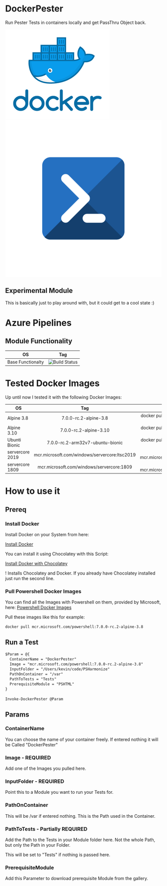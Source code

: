 # DockerPester
Run Pester Tests in containers locally and get PassThru Object back.

![Docker](IMG/Docker.png)                        ![Powershell](IMG/powershell.png)

## Experimental Module

This is basically just to play around with, but it could get to a cool state :) 

# Azure Pipelines

## Module Functionality

| OS        | Tag           |
| ------------- |:-------------:|
| Base Functionalty     | ![Build Status](https://dev.azure.com/KevinBates0726/DockerPester/_apis/build/status/bateskevin.DockerPester?branchName=master&jobName=BaseTests) |

# Tested Docker Images

Up until now I tested it with the following Docker Images:

| OS        | Tag           | Pull  | Comment     |
| ------------- |:-------------:| -----:| -----:|
| Alpine 3.8      | 7.0.0-rc.2-alpine-3.8 | docker pull mcr.microsoft.com/powershell:7.0.0-rc.2-alpine-3.8 | ![Build Status](https://dev.azure.com/KevinBates0726/DockerPester/_apis/build/status/bateskevin.DockerPester?branchName=master&jobName=alpine_3_8) |
| Alpine 3.10      | 7.0.0-rc.2-alpine-3.10 | docker pull mcr.microsoft.com/powershell:7.0.0-rc.2-alpine-3.10 | ![Build Status](https://dev.azure.com/KevinBates0726/DockerPester/_apis/build/status/bateskevin.DockerPester?branchName=master&jobName=alpine_3_10) |
| Ubunti Bionic    | 7.0.0-rc.2-arm32v7-ubuntu-bionic | docker pull mcr.microsoft.com/powershell:7.0.0-rc.2-arm32v7-ubuntu-bionic | ![Build Status](https://dev.azure.com/KevinBates0726/DockerPester/_apis/build/status/bateskevin.DockerPester?branchName=master&jobName=ubuntu_Bionic) |
| servercore 2019   | mcr.microsoft.com/windows/servercore:ltsc2019 | docker pull mcr.microsoft.com/windows/servercore:ltsc2019 | ![Build Status](https://dev.azure.com/KevinBates0726/DockerPester/_apis/build/status/bateskevin.DockerPester?branchName=master&jobName=servercore_2019) |
| servercore 1809   | mcr.microsoft.com/windows/servercore:1809 | docker pull mcr.microsoft.com/windows/servercore:ltsc2019 | ![Build Status](https://dev.azure.com/KevinBates0726/DockerPester/_apis/build/status/bateskevin.DockerPester?branchName=master&jobName=servercore_1809) |




 # How to use it

 ## Prereq

 ### Install Docker

 Install Docker on your System from here: 
 
 [Install Docker](https://docs.docker.com/install/)

 You can install it using Chocolatey with this Script:

 [Install Docker with Chocolatey](Examples/Install_Docker_win.ps1)

 ! Installs Chocolatey and Docker. If you already have Chocolatey installed just run the second line.

 ### Pull Powershell Docker Images

 You can find all the Images with Powershell on them, provided by Microsoft, here: 
  [Powershell Docker Images](https://hub.docker.com/_/microsoft-powershell)

  Pull these images like this for example:

  ```
  docker pull mcr.microsoft.com/powershell:7.0.0-rc.2-alpine-3.8
  ```

  ## Run a Test

  ```
$Param = @{
    ContainerName = "DockerPester"
    Image = "mcr.microsoft.com/powershell:7.0.0-rc.2-alpine-3.8"
    InputFolder = "/Users/kevin/code/PSHarmonize"
    PathOnContainer = "/var"
    PathToTests = "Tests"
    PrerequisiteModule = "PSHTML"
}

Invoke-DockerPester @Param
  ```

  ## Params

  ### ContainerName 

You can choose the name of your container freely. If entered nothing it will be Called "DockerPester"

  ### Image - REQUIRED

Add one of the Images you pulled here.

  ### InputFolder - REQUIRED

Point this to a Module you want to run your Tests for.

  ### PathOnContainer

This will be /var if entered nothing. This is the Path used in the Container.

  ### PathToTests - Partially REQUIRED

Add the Path to the Tests in your Module folder here. Not the whole Path, but only the Path in your Folder.

This will be set to "Tests" if nothing is passed here.

  ### PrerequisiteModule 

Add this Parameter to download prerequisite Module from the gallery.
